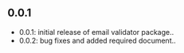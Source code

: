 ## 0.0.1

- 0.0.1: initial release of email validator package..
- 0.0.2: bug fixes and added required document..